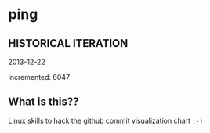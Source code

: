 # ping

## HISTORICAL ITERATION
2013-12-22

Incremented: 6047

## What is this?? 
Linux skills to hack the github commit visualization chart `;-)`
